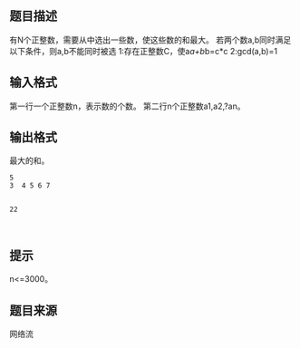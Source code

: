 


## 题目描述
有N个正整数，需要从中选出一些数，使这些数的和最大。
若两个数a,b同时满足以下条件，则a,b不能同时被选
1:存在正整数C，使a*a+b*b=c*c
2:gcd(a,b)=1
## 输入格式
第一行一个正整数n，表示数的个数。
第二行n个正整数a1,a2,?an。
 
 
## 输出格式
最大的和。
 

```input1
5
3  4 5 6 7


```

```output1
22
 
 
```

## 提示
n<=3000。
## 题目来源
网络流



